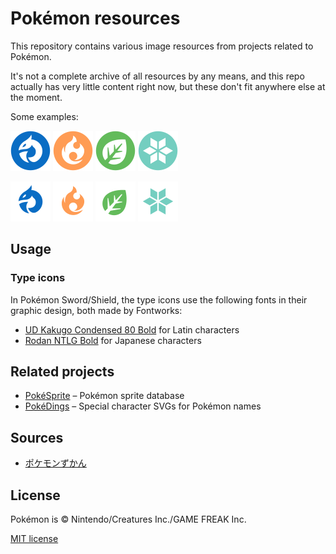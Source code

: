 # Pokémon resources

This repository contains various image resources from projects related to Pokémon.

It's not a complete archive of all resources by any means, and this repo actually has very little content right now, but these don't fit anywhere else at the moment.

Some examples:

<img src="docs/dragon-negative.png" alt="Dragon type" width="64"> <img src="docs/fire-negative.png" alt="Fire type" width="64"> <img src="docs/grass-negative.png" alt="Grass type" width="64"> <img src="docs/ice-negative.png" alt="Ice type" width="64">

<img src="docs/dragon-positive.png" alt="Dragon type" width="64"> <img src="docs/fire-positive.png" alt="Fire type" width="64"> <img src="docs/grass-positive.png" alt="Grass type" width="64"> <img src="docs/ice-positive.png" alt="Ice type" width="64">

## Usage

### Type icons

In Pokémon Sword/Shield, the type icons use the following fonts in their graphic design, both made by Fontworks:

* [UD Kakugo Condensed 80 Bold](https://fontworks.co.jp/fontsearch/udkakugoc80pro-b/?word=NORMAL) for Latin characters
* [Rodan NTLG Bold](https://fontworks.co.jp/fontsearch/rodinntlgpro-b/?word=%E3%83%8E%E3%83%BC%E3%83%9E%E3%83%AB) for Japanese characters

## Related projects

* [PokéSprite](https://github.com/msikma/pokesprite) – Pokémon sprite database
* [PokéDings](https://github.com/msikma/pokedings) – Special character SVGs for Pokémon names

## Sources

* [ポケモンずかん](https://zukan.pokemon.co.jp/)

## License

Pokémon is © Nintendo/Creatures Inc./GAME FREAK Inc.

[MIT license](http://opensource.org/licenses/MIT)

